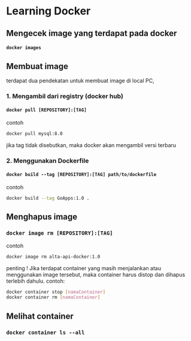 # Learning Docker

## Mengecek image yang terdapat pada docker

#### `docker images`

## Membuat image

terdapat dua pendekatan untuk membuat image di local PC,

### 1. Mengambil dari registry (docker hub)

#### `docker pull [REPOSITORY]:[TAG]`

contoh

```sh
docker pull mysql:8.0
```

jika tag tidak disebutkan, maka docker akan mengambil versi terbaru

### 2. Menggunakan Dockerfile

#### `docker build --tag [REPOSITORY]:[TAG] path/to/dockerfile`

contoh

```sh
docker build --tag GoApps:1.0 .
```

## Menghapus image

### `docker image rm [REPOSITORY]:[TAG]`

contoh

```sh
docker image rm alta-api-docker:1.0
```

penting ! Jika terdapat container yang masih menjalankan atau menggunakan image tersebut, maka container harus distop dan dihapus terlebih dahulu. contoh:

```sh
docker container stop [namaContainer]
docker container rm [namaContainer]
```

## Melihat container

### `docker container ls --all`
